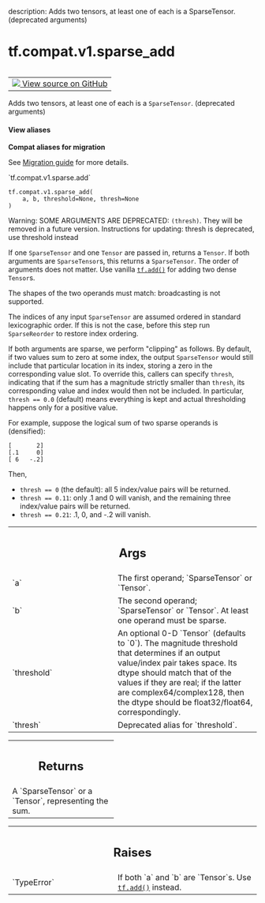description: Adds two tensors, at least one of each is a SparseTensor. (deprecated arguments)

<div itemscope itemtype="http://developers.google.com/ReferenceObject">
<meta itemprop="name" content="tf.compat.v1.sparse_add" />
<meta itemprop="path" content="Stable" />
</div>

# tf.compat.v1.sparse_add

<!-- Insert buttons and diff -->

<table class="tfo-notebook-buttons tfo-api nocontent" align="left">
<td>
  <a target="_blank" href="https://github.com/tensorflow/tensorflow/blob/r2.4/tensorflow/python/ops/sparse_ops.py#L426-L487">
    <img src="https://www.tensorflow.org/images/GitHub-Mark-32px.png" />
    View source on GitHub
  </a>
</td>
</table>



Adds two tensors, at least one of each is a `SparseTensor`. (deprecated arguments)

<section class="expandable">
  <h4 class="showalways">View aliases</h4>
  <p>
<b>Compat aliases for migration</b>
<p>See
<a href="https://www.tensorflow.org/guide/migrate">Migration guide</a> for
more details.</p>
<p>`tf.compat.v1.sparse.add`</p>
</p>
</section>

<pre class="devsite-click-to-copy prettyprint lang-py tfo-signature-link">
<code>tf.compat.v1.sparse_add(
    a, b, threshold=None, thresh=None
)
</code></pre>



<!-- Placeholder for "Used in" -->

Warning: SOME ARGUMENTS ARE DEPRECATED: `(thresh)`. They will be removed in a future version.
Instructions for updating:
thresh is deprecated, use threshold instead

If one `SparseTensor` and one `Tensor` are passed in, returns a `Tensor`.  If
both arguments are `SparseTensor`s, this returns a `SparseTensor`.  The order
of arguments does not matter.  Use vanilla <a href="../../../tf/math/add.md"><code>tf.add()</code></a> for adding two dense
`Tensor`s.

The shapes of the two operands must match: broadcasting is not supported.

The indices of any input `SparseTensor` are assumed ordered in standard
lexicographic order.  If this is not the case, before this step run
`SparseReorder` to restore index ordering.

If both arguments are sparse, we perform "clipping" as follows.  By default,
if two values sum to zero at some index, the output `SparseTensor` would still
include that particular location in its index, storing a zero in the
corresponding value slot.  To override this, callers can specify `thresh`,
indicating that if the sum has a magnitude strictly smaller than `thresh`, its
corresponding value and index would then not be included.  In particular,
`thresh == 0.0` (default) means everything is kept and actual thresholding
happens only for a positive value.

For example, suppose the logical sum of two sparse operands is (densified):

    [       2]
    [.1     0]
    [ 6   -.2]

Then,

* `thresh == 0` (the default): all 5 index/value pairs will be returned.
* `thresh == 0.11`: only .1 and 0 will vanish, and the remaining three
    index/value pairs will be returned.
* `thresh == 0.21`: .1, 0, and -.2 will vanish.

<!-- Tabular view -->
 <table class="responsive fixed orange">
<colgroup><col width="214px"><col></colgroup>
<tr><th colspan="2"><h2 class="add-link">Args</h2></th></tr>

<tr>
<td>
`a`
</td>
<td>
The first operand; `SparseTensor` or `Tensor`.
</td>
</tr><tr>
<td>
`b`
</td>
<td>
The second operand; `SparseTensor` or `Tensor`. At least one operand
must be sparse.
</td>
</tr><tr>
<td>
`threshold`
</td>
<td>
An optional 0-D `Tensor` (defaults to `0`). The magnitude
threshold that determines if an output value/index pair takes space. Its
dtype should match that of the values if they are real; if the latter are
complex64/complex128, then the dtype should be float32/float64,
correspondingly.
</td>
</tr><tr>
<td>
`thresh`
</td>
<td>
Deprecated alias for `threshold`.
</td>
</tr>
</table>



<!-- Tabular view -->
 <table class="responsive fixed orange">
<colgroup><col width="214px"><col></colgroup>
<tr><th colspan="2"><h2 class="add-link">Returns</h2></th></tr>
<tr class="alt">
<td colspan="2">
A `SparseTensor` or a `Tensor`, representing the sum.
</td>
</tr>

</table>



<!-- Tabular view -->
 <table class="responsive fixed orange">
<colgroup><col width="214px"><col></colgroup>
<tr><th colspan="2"><h2 class="add-link">Raises</h2></th></tr>

<tr>
<td>
`TypeError`
</td>
<td>
If both `a` and `b` are `Tensor`s.  Use <a href="../../../tf/math/add.md"><code>tf.add()</code></a> instead.
</td>
</tr>
</table>

